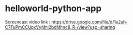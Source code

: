 # helloworld-python-app

Screencast video link : https://drive.google.com/file/d/1u2uh-C7FuPmCCUpxVyMnl2bdMhnc8_R-/view?usp=sharing 

